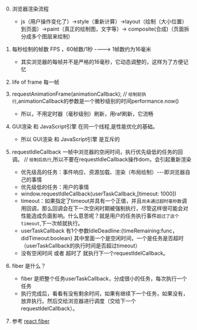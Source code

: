 0. 浏览器渲染流程
    * js（用户操作变化了）->style（重新计算）->layout（绘制（大小位置）到页面）->paint（真正的绘制图，文字等）-> composite(合成)（页面拆分成多个图层来绘制）

1. 每秒绘制的帧数 FPS ，60帧数/1秒 ----> 1帧数约为16毫米

    * 其实浏览器的每帧并不是严格的16毫秒，它动态调整的，这样为了方便记忆

2. life of frame 每一帧

3. requestAnimationFrame(animationCallback); // `绘制前执行`,animationCallback的参数是一个微秒级别的时间performance.now()

    * 所以，不用定时器（毫秒级别）刷新，用raf刷新，它流畅

4. GUI渲染 和 JavaScript引擎 在同一个线程,是性能优化的基础。

    * 所以 GUI渲染 和 JavaScript引擎 是互斥的

5. requestIdleCallback 一帧中浏览器的空闲时间，执行优先级低的任务的回调。 // `绘制后执行`,所以不要在requestIdleCallback操作dom，会引起重新渲染

    * 优先级高的任务：事件响应、资源加载、渲染（布局绘制）---即浏览器自己的事情
    * 优先级低的任务：用户的事情
    * window.requestIdleCallback(userTaskCallback,[timeout: 1000])
    * timeout：如果指定了timeout并具有一个正值，并且`尚未通过超时毫秒数`调用回调，那么回调会在下一次空闲时期被强制执行，尽管这样很可能会对性能造成负面影响。什么意思呢？就是用户的任务执行事件`超过了这个timeout`,下一次帧就执行。
    * userTaskCallback 有1个参数IdleDeadline:{timeRemaining:func，didTimeout:boolean} 其中里面一个是空闲时间，一个是任务是否超时（userTaskCallback的执行时间是否超过timeout）
    * 没有空闲时间 或者 超时了 就执行下一个requestIdelCallback。

6. fiber 是什么？
    * fiber 是把整个任务userTaskCallback，分成很小的任务，每次执行一个任务
    * 执行完成后，看看有没有剩余时间，如果有继续下一个任务，如果没有，放弃执行。然后交给浏览器进行调度（交给下一个requestIdelCallback）。

7. 参考
    [react fiber](https://zhuanlan.zhihu.com/p/26027085)